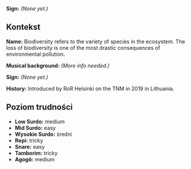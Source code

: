 **Sign:** *(None yet.)*

## Kontekst

**Name:** Biodiversity refers to the variety of species in the ecosystem. The
loss of biodiversity is one of the most drastic consequences of environmental
pollution.

**Musical background:** *(More info needed.)*

**Sign:** *(None yet.)*

**History:** Introduced by RoR Helsinki on the TNM in 2019 in Lithuania.

## Poziom trudności

* **Low Surdo:** medium
* **Mid Surdo:** easy
* **Wysokie Surdo:** średni
* **Repi:** tricky
* **Snare:** easy
* **Tamborim:** tricky
* **Agogô:** medium
